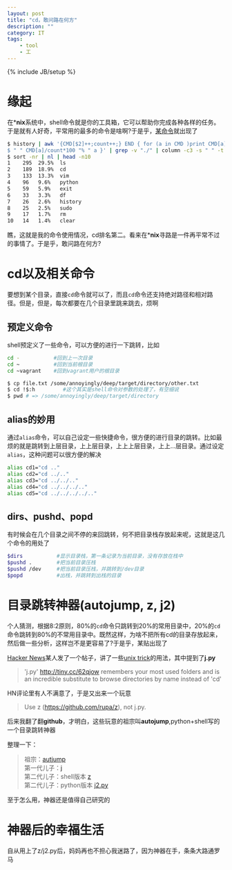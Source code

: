 ```yaml
---
layout: post
title: "cd，敢问路在何方"
description: ""
category: IT
tags: 
    - tool
    - 工
---
```

{% include JB/setup %}

# 缘起
在***nix**系统中，shell命令就是你的工具箱，它可以帮助你完成各种各样的任务。于是就有人好奇，平常用的最多的命令是啥啊?于是乎，[某命令](http://coolshell.cn/articles/8619.html)就出现了

```bash
$ history | awk '{CMD[$2]++;count++;} END { for (a in CMD )print CMD[a] \
$ " " CMD[a]/count*100 "% " a }' | grep -v "./" | column -c3 -s " " -t | \
$ sort -nr | nl | head -n10
1    295  29.5%  ls
2    189  18.9%  cd
3    133  13.3%  vim
4    96   9.6%   python
5    59   5.9%   exit
6    33   3.3%   df
7    26   2.6%   history
8    25   2.5%   sudo
9    17   1.7%   rm
10   14   1.4%   clear
```

瞧，这就是我的命令使用情况，cd排名第二。看来在***nix**寻路是一件再平常不过的事情了。于是乎，敢问路在何方?

# cd以及相关命令
要想到某个目录，直接`cd`命令就可以了，而且`cd`命令还支持绝对路径和相对路径。但是，但是，每次都要在几个目录里跳来跳去，烦啊

## 预定义命令
shell预定义了一些命令，可以方便的进行一下跳转，比如

```bash
cd -           #回到上一次目录
cd ~           #回到当前根目录
cd ~vagrant    #回到vagrant用户的根目录

$ cp file.txt /some/annoyingly/deep/target/directory/other.txt
$ cd !$:h         #这个其实是shell命令对参数的处理了，有空细说
$ pwd # => /some/annoyingly/deep/target/directory
```

## alias的妙用
通过`alias`命令，可以自己设定一些快捷命令，很方便的进行目录的跳转。比如最烦的就是跳转到上层目录，上上层目录，上上上层目录，上上...层目录。通过设定`alias`，这种问题可以很方便的解决

```bash
alias cd1="cd .."
alias cd2="cd ../.."
alias cd3="cd ../../.."
alias cd4="cd ../../../.."
alias cd5="cd ../../../../.."
```

## dirs、pushd、popd
有时候会在几个目录之间不停的来回跳转，何不把目录栈存放起来呢，这就是这几个命令的用处了

```bash
$dirs           #显示目录栈，第一条记录为当前目录，没有存放在栈中
$pushd .        #把当前目录压栈
$pushd /dev     #把当前目录压栈，并跳转到/dev目录
$popd           #出栈，并跳转到出栈的目录
```

# 目录跳转神器(autojump, z, j2)

个人猜测，根据8:2原则，80%的`cd`命令只跳转到20%的常用目录中，20%的`cd`命令跳转到80%的不常用目录中。既然这样，为啥不把所有cd的目录存放起来，然后做一些分析，这样岂不是更容易了?于是乎，某贴出现了

[Hacker News](https://news.ycombinator.com/item?id=5337558)某人发了一个帖子，讲了一些[unix trick](http://mmb.pcb.ub.es/~carlesfe/unix/tricks.txt)的用法，其中提到了**j.py**

> 'j.py' http://tiny.cc/62qjow remembers your most used folders and is an 
  incredible substitute to browse directories by name instead of 'cd' 

HN评论里有人不满意了，于是又出来一个玩意

> Use z (https://github.com/rupa/z), not j.py.

后来我翻了翻**github**，才明白，这些玩意的祖宗叫**autojump**,python+shell写的一个目录跳转神器

整理一下：
> 祖宗：[autjump](https://github.com/joelthelion/autojump)  
> 第一代儿子：[j](https://github.com/rupa/j/)  
> 第二代儿子：shell版本 [z](https://github.com/rupa/z)  
> 第二代儿子：python版本 [j2.py](https://github.com/rupa/j2)

至于怎么用，神器还是值得自己研究的

# 神器后的幸福生活
自从用上了z/j2.py后，妈妈再也不担心我迷路了，因为神器在手，条条大路通罗马
